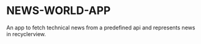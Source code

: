 # NEWS-WORLD-APP
An app to fetch technical news from a predefined api and represents news in recyclerview.


